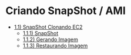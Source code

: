 # Criando SnapShot / AMI

- [1.1) SnapShot Clonando EC2](#11-snapshot-clonando-ec2)
    - [1.1.1) SnapShot](#111-snapshot)
    - [1.1.2) Gerando Imagem](#112-gerando-imagem)
    - [1.1.3) Restaurando Imagem](#113-restaurando-imagem)